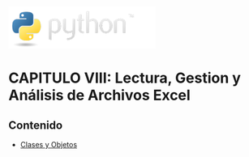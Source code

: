 <img src="../assets/img/python-logo.png" />

# CAPITULO VIII: Lectura, Gestion y Análisis de Archivos Excel

## Contenido

- [Clases y Objetos](./classes.md)
